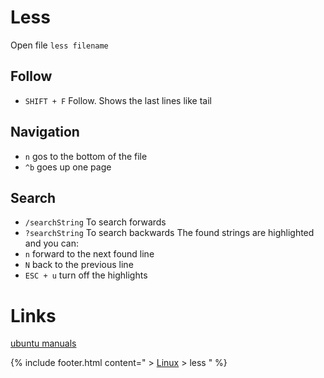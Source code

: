 # Less
Open file `less filename`

## Follow
* `SHIFT + F`	Follow. Shows the last lines like tail

## Navigation
* `n` gos to the bottom of the file
* `^b` goes up one page

## Search
* `/searchString` To search forwards
* `?searchString` To search backwards
The found strings are highlighted and you can:
* `n` forward to the next found line
* `N` back to the previous line
* `ESC + u` turn off the highlights

# Links
[ubuntu manuals](http://manpages.ubuntu.com/manpages/wily/man1/less.1.html)

{% include footer.html content=" > [Linux](/linux) > less " %}